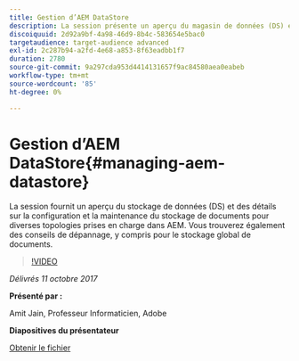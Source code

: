 ```yaml
---
title: Gestion d’AEM DataStore
description: La session présente un aperçu du magasin de données (DS) et des détails sur la configuration et la maintenance du stockage global de documents pour diverses topologies prises en charge dans AEM. Vous trouverez également des conseils de dépannage, y compris pour le stockage global de documents.
discoiquuid: 2d92a9bf-4a98-46d9-8b4c-583654e5bac0
targetaudience: target-audience advanced
exl-id: 2c287b94-a2fd-4e68-a853-8f63eadbb1f7
duration: 2780
source-git-commit: 9a297cda953d4414131657f9ac84580aea0eabeb
workflow-type: tm+mt
source-wordcount: '85'
ht-degree: 0%

---
```


# Gestion d’AEM DataStore{#managing-aem-datastore}

La session fournit un aperçu du stockage de données (DS) et des détails sur la configuration et la maintenance du stockage de documents pour diverses topologies prises en charge dans AEM. Vous trouverez également des conseils de dépannage, y compris pour le stockage global de documents.

>[!VIDEO](https://video.tv.adobe.com/v/20422/?quality=9)

*Délivrés 11 octobre 2017*

**Présenté par :**

Amit Jain, Professeur Informaticien, Adobe

**Diapositives du présentateur**

[Obtenir le fichier](assets/managing-aem-datastoreoct17.pdf)
<!--
[Get back to the Overview](https://helpx.adobe.com/fr/experience-manager/kt/eseminars/gems/aem-index.html)
-->
